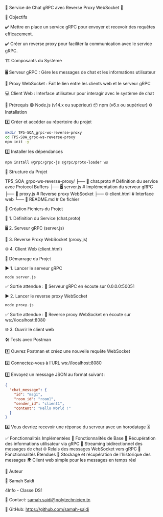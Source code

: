 💬 Service de Chat gRPC avec Reverse Proxy WebSocket 🚀

🎯 Objectifs

✔️ Mettre en place un service gRPC pour envoyer et recevoir des requêtes efficacement.

✔️ Créer un reverse proxy pour faciliter la communication avec le service gRPC.

🏗️ Composants du Système

🖥️ Serveur gRPC : Gère les messages de chat et les informations utilisateur

🔄 Proxy WebSocket : Fait le lien entre les clients web et le serveur gRPC

💻 Client Web : Interface utilisateur pour interagir avec le système de chat

📌 Prérequis
🟢 Node.js (v14.x ou supérieur)
📦 npm (v6.x ou supérieur)
⚙️ Installation

1️⃣ Créer et accéder au répertoire du projet
```bash
mkdir TP5-SOA_grpc-ws-reverse-proxy
cd TP5-SOA_grpc-ws-reverse-proxy
npm init -y
```
2️⃣ Installer les dépendances
```bash
npm install @grpc/grpc-js @grpc/proto-loader ws
```

📂 Structure du Projet

TP5_SOA_grpc-ws-reverse-proxy/
├── 📜 chat.proto         # Définition du service avec Protocol Buffers
├── 🖥️ server.js          # Implémentation du serveur gRPC
├── 🔄 proxy.js           # Reverse proxy WebSocket
├── 🌐 client.html        # Interface web
└── 📖 README.md          # Ce fichier

📄 Création Fichiers du Projet

📜 1. Définition du Service (chat.proto)

🖥️ 2. Serveur gRPC (server.js)

🔄 3. Reverse Proxy WebSocket (proxy.js)

🌐 4. Client Web (client.html)

🚀 Démarrage du Projet

▶️ 1. Lancer le serveur gRPC
```bash
node server.js
```
✅ Sortie attendue : 🚀 Serveur gRPC en écoute sur 0.0.0.0:50051

▶️ 2. Lancer le reverse proxy WebSocket
```bash
node proxy.js
```
✅ Sortie attendue : 🔄 Reverse proxy WebSocket en écoute sur ws://localhost:8080

🌐 3. Ouvrir le client web

🛠️ Tests avec Postman

1️⃣ Ouvrez Postman et créez une nouvelle requête WebSocket 

2️⃣ Connectez-vous à l'URL ws://localhost:8080 

3️⃣ Envoyez un message JSON au format suivant :

```json
{
  "chat_message": {
    "id": "msg1",
    "room_id": "room1",
    "sender_id": "client1",
    "content": "Hello World !"
  }
}
```
4️⃣ Vous devriez recevoir une réponse du serveur avec un horodatage ⏳

✅ Fonctionnalités Implémentées
🔹 Fonctionnalités de Base
👤 Récupération des informations utilisateur via gRPC
🔄 Streaming bidirectionnel des messages de chat
🌐 Relais des messages WebSocket vers gRPC
🔹 Fonctionnalités Étendues
📜 Stockage et récupération de l'historique des messages
🌍 Client web simple pour les messages en temps réel

📜 Auteur

👤 Samah Saidi

4Info - Classe DS1

📧 Contact: samah.saidi@polytechnicien.tn

🔗 GitHub: https://github.com/samah-saidi
